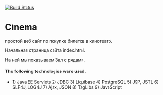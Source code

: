 [![Build Status](https://travis-ci.org/Sekator778/Cinema.svg?branch=master)](https://travis-ci.org/Sekator778/Cinema)
# Cinema
<p>
простой веб сайт по покупкe билетов в кинотеатр.</p>
<p>
Начальная страница сайта index.html. 

На ней мы показываем Зал c рядами.</p>

<p>
<h4>The following technologies were used:</h4>

<ul>
<li>
1) Java EE Servlets
2) JDBC
3) Liquibase
4) PostgreSQL
5) JSP, JSTL
6) SLF4J, LOG4J
7) Ajax, JSON
8) TagLibs
9) JavaScript</li>
</ul>
</p>